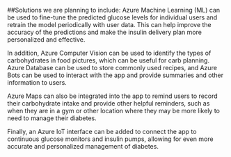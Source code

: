 ##Solutions we are planning to include: 
Azure Machine Learning (ML) can be used to fine-tune the predicted glucose levels for individual users and retrain the model periodically with user data.
This can help improve the accuracy of the predictions and make the insulin delivery plan more personalized and effective.

In addition, Azure Computer Vision can be used to identify the types of carbohydrates in food pictures, which can be useful for carb planning.
Azure Database can be used to store commonly used recipes, and Azure Bots can be used to interact with the app and provide summaries and other information to users.

Azure Maps can also be integrated into the app to remind users to record their carbohydrate intake and provide other helpful reminders, 
such as when they are in a gym or other location where they may be more likely to need to manage their diabetes.

Finally, an Azure IoT interface can be added to connect the app to continuous glucose monitors and insulin pumps, allowing for even more accurate
and personalized management of diabetes.
